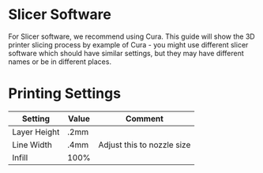 # Slicer Software

For Slicer software, we recommend using Cura. This guide will show the 3D printer slicing process
by example of Cura - you might use different slicer software which should have similar
settings, but they may have different names or be in different places.

# Printing Settings

| Setting      | Value | Comment                    |
|--------------|-------|----------------------------|
| Layer Height | .2mm  |                            |
| Line Width   | .4mm  | Adjust this to nozzle size |
| Infill       | 100%  |                            |